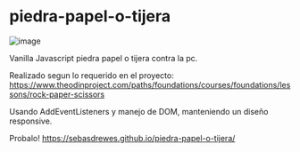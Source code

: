 # piedra-papel-o-tijera
![image](https://user-images.githubusercontent.com/81722772/121594424-6f929980-ca13-11eb-9dc4-a3bae8020f63.png)

Vanilla Javascript piedra papel o tijera contra la pc.

Realizado segun lo requerido en el proyecto: https://www.theodinproject.com/paths/foundations/courses/foundations/lessons/rock-paper-scissors

Usando AddEventListeners y manejo de DOM, manteniendo un diseño responsive.

Probalo! https://sebasdrewes.github.io/piedra-papel-o-tijera/
